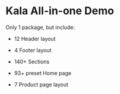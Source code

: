 # Kala All-in-one Demo

Only 1 package, but include:

* 12 Header layout

* 4 Footer layout

* 140+ Sections

* 93+ preset Home page

* 7 Product page layout